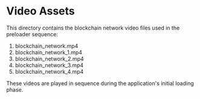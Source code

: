 # Video Assets

This directory contains the blockchain network video files used in the preloader sequence:

1. blockchain_network.mp4
2. blockchain_network_1.mp4
3. blockchain_network_2.mp4
4. blockchain_network_3.mp4
5. blockchain_network_4.mp4

These videos are played in sequence during the application's initial loading phase.